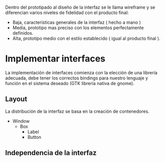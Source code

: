 Dentro del prototipado al diseño de la interfaz se le llama wireframe y se diferencian varios niveles de fidelidad con el producto final:
- Baja, características generales de la interfaz ( hecho a mano )
- Media,  prototipo mas preciso con los elementos perfectamente definidos.
- Alta, prototipo medio con el estilo establecido ( igual al producto final ).

# Implementar interfaces
La implementación de interfaces comienza con la elección de una librería adecuada, debe tener los correctos bindings para nuestro lenguaje y función en el sistema deseado (GTK librería nativa de gnome).
## Layout
La distribución de la interfaz se basa en la creación de contenedores.
- Window
	- Box
		- Label
		- Button

## Independencia de la interfaz
